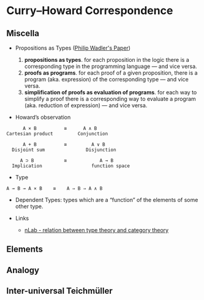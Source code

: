 
# Curry–Howard Correspondence

## Miscella

- Propositions as Types ([Philip Wadler's Paper](https://homepages.inf.ed.ac.uk/wadler/papers/propositions-as-types/propositions-as-types.pdf))
  1. **propositions as types**. for each proposition in the logic there is a corresponding type in the programming language — and vice versa. 
  2. **proofs as programs**. for each proof of a given proposition, there is a program (aka. expression) of the corresponding type — and vice versa. 
  3. **simplification of proofs as evaluation of programs**. for each way to simplify a proof there is a corresponding way to evaluate a program (aka. reduction of expression) — and vice versa. 

- Howard’s observation
```
      A × B          ≅      A ∧ B
Cartesian product         Conjunction

      A + B          ≅         A ∨ B
  Disjoint sum               Disjunction

     A ⊃ B           ≅            A → B
  Implication                  function space

```

- Type
```
A → B → A × B    ≅    A ⇒ B ⇒ A ∧ B
```


- Dependent Types: types which are a “function” of the elements of some other type.

- Links 
  - [nLab - relation between type theory and category theory](https://ncatlab.org/nlab/show/relation+between+type+theory+and+category+theory)


## Elements


## Analogy


## Inter-universal Teichmüller



